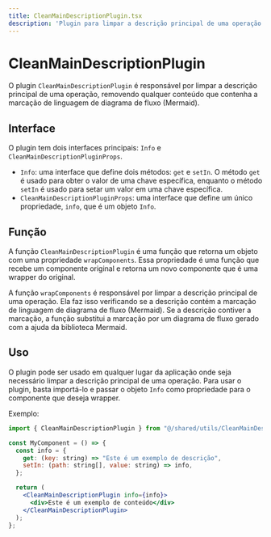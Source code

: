 ```yaml
---
title: CleanMainDescriptionPlugin.tsx
description: 'Plugin para limpar a descrição principal de uma operação'
---
```

# CleanMainDescriptionPlugin

O plugin `CleanMainDescriptionPlugin` é responsável por limpar a descrição principal de uma operação, removendo qualquer conteúdo que contenha a marcação de linguagem de diagrama de fluxo (Mermaid).

## Interface

O plugin tem dois interfaces principais: `Info` e `CleanMainDescriptionPluginProps`.

* `Info`: uma interface que define dois métodos: `get` e `setIn`. O método `get` é usado para obter o valor de uma chave específica, enquanto o método `setIn` é usado para setar um valor em uma chave específica.
* `CleanMainDescriptionPluginProps`: uma interface que define um único propriedade, `info`, que é um objeto `Info`.

## Função

A função `CleanMainDescriptionPlugin` é uma função que retorna um objeto com uma propriedade `wrapComponents`. Essa propriedade é uma função que recebe um componente original e retorna um novo componente que é uma wrapper do original.

A função `wrapComponents` é responsável por limpar a descrição principal de uma operação. Ela faz isso verificando se a descrição contém a marcação de linguagem de diagrama de fluxo (Mermaid). Se a descrição contiver a marcação, a função substitui a marcação por um diagrama de fluxo gerado com a ajuda da biblioteca Mermaid.

## Uso

O plugin pode ser usado em qualquer lugar da aplicação onde seja necessário limpar a descrição principal de uma operação. Para usar o plugin, basta importá-lo e passar o objeto `Info` como propriedade para o componente que deseja wrapper.

Exemplo:
```jsx
import { CleanMainDescriptionPlugin } from "@/shared/utils/CleanMainDescriptionPlugin";

const MyComponent = () => {
  const info = {
    get: (key: string) => "Este é um exemplo de descrição",
    setIn: (path: string[], value: string) => info,
  };

  return (
    <CleanMainDescriptionPlugin info={info}>
      <div>Este é um exemplo de conteúdo</div>
    </CleanMainDescriptionPlugin>
  );
};
```